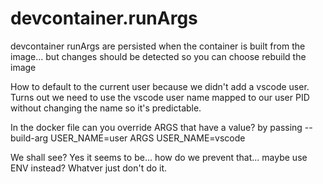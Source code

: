 
# devcontainer.runArgs

devcontainer runArgs are persisted when the container is built from the image... but changes should be detected so you can choose rebuild the image

How to default to the current user because we didn't add a vscode user.
Turns out we need to use the vscode user name mapped to our user PID without changing the name so it's predictable.

In the docker file can you override ARGS that have a value? by passing --build-arg USER_NAME=user
ARGS USER_NAME=vscode

We shall see? Yes it seems to be... how do we prevent that... maybe use ENV instead? Whatver just don't do it.

